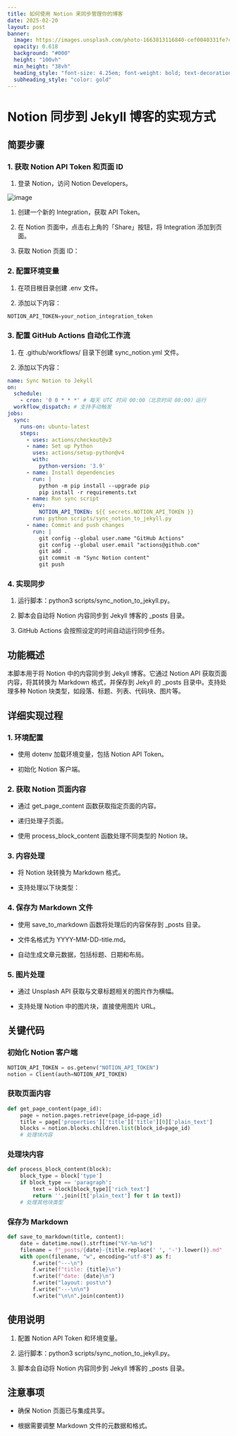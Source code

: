 ```yaml
---
title: 如何使用 Notion 来同步管理你的博客
date: 2025-02-20
layout: post
banner:
  image: https://images.unsplash.com/photo-1663813116840-cef0040331fe?crop=entropy&cs=tinysrgb&fit=max&fm=jpg&ixid=M3w2OTIwMzJ8MHwxfHJhbmRvbXx8fHx8fHx8fDE3NDAwNDY4MzJ8&ixlib=rb-4.0.3&q=80&w=1080
  opacity: 0.618
  background: "#000"
  height: "100vh"
  min_height: "38vh"
  heading_style: "font-size: 4.25em; font-weight: bold; text-decoration: underline"
  subheading_style: "color: gold"
---
```


# Notion 同步到 Jekyll 博客的实现方式

## 简要步骤

### 1. 获取 Notion API Token 和页面 ID

1. 登录 Notion，访问 Notion Developers。

![image](https://prod-files-secure.s3.us-west-2.amazonaws.com/a7a0cc5a-89b9-4cda-8686-1fba0ca52f40/d19c1afe-dea5-4312-9333-786b0ba83054/image.png?X-Amz-Algorithm=AWS4-HMAC-SHA256&X-Amz-Content-Sha256=UNSIGNED-PAYLOAD&X-Amz-Credential=ASIAZI2LB466256Z6J4E%2F20250220%2Fus-west-2%2Fs3%2Faws4_request&X-Amz-Date=20250220T102032Z&X-Amz-Expires=3600&X-Amz-Security-Token=IQoJb3JpZ2luX2VjEJH%2F%2F%2F%2F%2F%2F%2F%2F%2F%2FwEaCXVzLXdlc3QtMiJHMEUCICe%2BbwD0e0MIKjRv8uY%2BWXusM%2FFmTlCV%2FE0IKtDY%2BM4XAiEAkdIWhOUKcuhLMfrPySm3c1pG2TuH8BqYX4%2BMEyEiAOwqiAQIuv%2F%2F%2F%2F%2F%2F%2F%2F%2F%2FARAAGgw2Mzc0MjMxODM4MDUiDKD%2BufyTQYiUDUrCqCrcA2PsnksfjY0avQvMhd581T91O%2B1uzZMerGMvvUzcUq88KGx1wV5j1n63H%2B6MmgV1Hn3ha7JF5yzxsqxczc7Fu%2BNWq06HRVjDgrknlejOaUrRmUFtMDuLNerHj68ZmKv7RNzmpM6SvB%2BR4vnmlL6nHirUtlqwAcoCE%2BGAEvmYYBFg%2Fj8Rhn%2FLSHsgIW6z0TEk1MsnI%2B0QBg53xiDz5cF6W8lJuuJmuucmN6g27RO%2B6pZ%2F3PafslVK6ZH%2Ff%2F9L3KcnNTM7Tp7fM%2FbWsPkRa75zn2%2FAy1452TJsb3lXDhszl4R0YrCDi5ir255u4Z6h9iOPGj4ZrPgGSPv9f2C%2BpwuxXskKC%2BDTS%2FP9AuowYrIH9ZgyCUojC2roi7V6s5UXtyNk%2FxGIaCJVl1ZIGpx40mGzk89vixvyqSFfkHCVDHUxC1UuWZ%2Fe4RCvVDdJvxY8Ekg4hpNmto5yyNPK8xJ9VP8oe4Ih3jxEkGY4BSVYKtveNFMrdnaFgWPoWVuRl%2F%2FFtWkqdK9xt2KGAad%2B2ZRUuxHez50duwBxopbx%2BlbWjj2h4I4vlmcgp3yG%2FAPhLRX%2FDb3TTb7%2BQ%2FirKRcaDMHcGvzg0R3fih7EQWSmMTbFuMmZeAq1jrxR%2BM1f5fmVUjLNMIDZ270GOqUB6GtDAkG75qrFkYn792ZEa6%2Fkph92qDihK6gbBl38LNCokMOB0%2FsXhxo4ZAIcUpN8zU9y2Nrjcs7%2B5P2W%2BdkE2QyVOxyyW4zB1fZrYHm5MRzEPMLFKotOkxK%2FWF17WKKhD1zQJZG05xYaA6GZZ%2BvQsELIlVvbLavsX3ZusMR9OLfSeHM8rRQ%2FggD3kHPL6Plx%2FJKsdXVXlHxPWuKw9GnbHLXuMqkA&X-Amz-Signature=93d004117b46fc0067bad380aeed58ee81d5061b347850829604293ca12f3d91&X-Amz-SignedHeaders=host&x-id=GetObject)

1. 创建一个新的 Integration，获取 API Token。

1. 在 Notion 页面中，点击右上角的「Share」按钮，将 Integration 添加到页面。

1. 获取 Notion 页面 ID：


### 2. 配置环境变量

1. 在项目根目录创建 .env 文件。

1. 添加以下内容：

```javascript
NOTION_API_TOKEN=your_notion_integration_token
```

### 3. 配置 GitHub Actions 自动化工作流

1. 在 .github/workflows/ 目录下创建 sync_notion.yml 文件。

1. 添加以下内容：

```yaml
name: Sync Notion to Jekyll
on:
  schedule:
    - cron: '0 0 * * *' # 每天 UTC 时间 00:00（北京时间 08:00）运行
  workflow_dispatch: # 支持手动触发
jobs:
  sync:
    runs-on: ubuntu-latest
    steps:
      - uses: actions/checkout@v3
      - name: Set up Python
        uses: actions/setup-python@v4
        with:
          python-version: '3.9'
      - name: Install dependencies
        run: |
          python -m pip install --upgrade pip
          pip install -r requirements.txt
      - name: Run sync script
        env:
          NOTION_API_TOKEN: ${{ secrets.NOTION_API_TOKEN }}
        run: python scripts/sync_notion_to_jekyll.py
      - name: Commit and push changes
        run: |
          git config --global user.name "GitHub Actions"
          git config --global user.email "actions@github.com"
          git add .
          git commit -m "Sync Notion content"
          git push
```

### 4. 实现同步

1. 运行脚本：python3 scripts/sync_notion_to_jekyll.py。

1. 脚本会自动将 Notion 内容同步到 Jekyll 博客的 _posts 目录。

1. GitHub Actions 会按照设定的时间自动运行同步任务。

## 功能概述

本脚本用于将 Notion 中的内容同步到 Jekyll 博客。它通过 Notion API 获取页面内容，将其转换为 Markdown 格式，并保存到 Jekyll 的 _posts 目录中。支持处理多种 Notion 块类型，如段落、标题、列表、代码块、图片等。

## 详细实现过程

### 1. 环境配置

- 使用 dotenv 加载环境变量，包括 Notion API Token。

- 初始化 Notion 客户端。

### 2. 获取 Notion 页面内容

- 通过 get_page_content 函数获取指定页面的内容。

- 递归处理子页面。

- 使用 process_block_content 函数处理不同类型的 Notion 块。

### 3. 内容处理

- 将 Notion 块转换为 Markdown 格式。

- 支持处理以下块类型：


### 4. 保存为 Markdown 文件

- 使用 save_to_markdown 函数将处理后的内容保存到 _posts 目录。

- 文件名格式为 YYYY-MM-DD-title.md。

- 自动生成文章元数据，包括标题、日期和布局。

### 5. 图片处理

- 通过 Unsplash API 获取与文章标题相关的图片作为横幅。

- 支持处理 Notion 中的图片块，直接使用图片 URL。

## 关键代码

### 初始化 Notion 客户端

```python
NOTION_API_TOKEN = os.getenv("NOTION_API_TOKEN")
notion = Client(auth=NOTION_API_TOKEN)
```

### 获取页面内容

```python
def get_page_content(page_id):
    page = notion.pages.retrieve(page_id=page_id)
    title = page['properties']['title']['title'][0]['plain_text']
    blocks = notion.blocks.children.list(block_id=page_id)
    # 处理块内容
```

### 处理块内容

```python
def process_block_content(block):
    block_type = block['type']
    if block_type == 'paragraph':
        text = block[block_type]['rich_text']
        return ''.join([t['plain_text'] for t in text])
    # 处理其他块类型
```

### 保存为 Markdown

```python
def save_to_markdown(title, content):
    date = datetime.now().strftime("%Y-%m-%d")
    filename = f"_posts/{date}-{title.replace(' ', '-').lower()}.md"
    with open(filename, "w", encoding="utf-8") as f:
        f.write("---\n")
        f.write(f"title: {title}\n")
        f.write(f"date: {date}\n")
        f.write("layout: post\n")
        f.write("---\n\n")
        f.write("\n\n".join(content))
```

## 使用说明

1. 配置 Notion API Token 和环境变量。

1. 运行脚本：python3 scripts/sync_notion_to_jekyll.py。

1. 脚本会自动将 Notion 内容同步到 Jekyll 博客的 _posts 目录。

## 注意事项

- 确保 Notion 页面已与集成共享。

- 根据需要调整 Markdown 文件的元数据和格式。